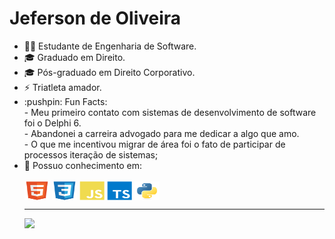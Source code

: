 <h1> Jeferson de Oliveira</h1>
<ul>
  <li> 👨‍🎓 Estudante de Engenharia de Software.</li>
  <li> 🎓 Graduado em Direito.</li>
  <li> 🎓 Pós-graduado em Direito Corporativo.</li>
  <li> ⚡ Triatleta amador.</li>
  <li> :pushpin: Fun Facts:<br> 
    - Meu primeiro contato com sistemas de desenvolvimento de software foi o Delphi 6.<br>
    - Abandonei a carreira advogado para me dedicar a algo que amo.<br>
    - O que me incentivou migrar de área foi o fato de participar de processos iteração de sistemas;
  </li>
  <li> 🌱 Possuo conhecimento em:</li>
 </li>
 <br>
<div style="display: inline_block">
  <img align="center" alt="jefoli-HTML" height="30" width="40" src="https://raw.githubusercontent.com/devicons/devicon/master/icons/html5/html5-original.svg">
  <img align="center" alt="jefoli-CSS" height="30" width="40" src="https://raw.githubusercontent.com/devicons/devicon/master/icons/css3/css3-original.svg">
  <img align="center" alt="jefoli-Js" height="30" width="40" src="https://raw.githubusercontent.com/devicons/devicon/master/icons/javascript/javascript-plain.svg">
  <img align="center" alt="jefoli-Ts" height="30" width="40" src="https://raw.githubusercontent.com/devicons/devicon/master/icons/typescript/typescript-plain.svg">
  <img align="center" alt="jefoli-Python" height="30" width="40" src="https://raw.githubusercontent.com/devicons/devicon/master/icons/python/python-original.svg">
</div>
<div>
<hr>
<a href="https://www.linkedin.com/in/jefersonoliveirasro/" target="_blank"><img src="https://img.shields.io/badge/-LinkedIn-%230077B5?style=for-the-badge&logo=linkedin&logoColor=white" target="_blank"></a> 
